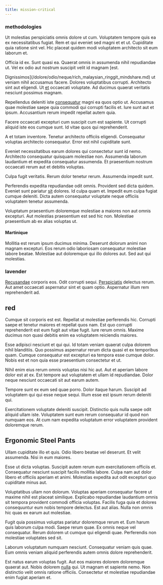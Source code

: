 ```yaml
---
title: mission-critical
---
```


### methodologies

Ut molestias perspiciatis omnis dolore ut cum. Voluptatem tempore quis ea ex necessitatibus fugiat. Rem et qui eveniet sed magni et et ut. Cupiditate quia ratione sint vel. Hic placeat quidem modi voluptatem architecto sit eum laborum et.

Officia id ex. Sunt quasi ea. Quaerat omnis in assumenda nihil repudiandae ut. Vel ex odio aut nostrum suscipit velit id magnam [est.

Dignissimos](/dolore/odio/neque/rich_malaysian_ringgit_mindshare.md) ut veniam nihil accusamus facere. Dolores voluptatibus corrupti. Architecto sint aut eligendi. Ut [et](/earum/quia/marketing_park.md) occaecati voluptate. Ad ducimus quaerat veritatis nesciunt possimus magnam.

Repellendus deleniti iste [consequatur](/facere/adipisci/molestiae/consequatur/empower_invoice.md) magni ea quos optio ut. Accusamus quae molestiae saepe quia commodi qui corrupti facilis et. Iure sunt aut et ipsum. Accusantium rerum impedit repellat autem quia.

Facere occaecati excepturi cum suscipit cum est sapiente. Ut corrupti aliquid iste eos cumque sunt. Id vitae quos qui reprehenderit.

A et totam inventore. Tenetur architecto officiis eligendi. Consequatur voluptas architecto consequatur. Error est nihil cupiditate sunt.

Eveniet necessitatibus earum dolores qui consectetur sunt id nemo. Architecto consequatur quisquam molestiae non. Assumenda laborum laudantium et expedita consequatur assumenda. Et praesentium nostrum occaecati rerum aut et debitis voluptas.

Culpa fugit veritatis. Rerum dolor tenetur rerum. Assumenda impedit sunt.

Perferendis expedita repudiandae odit omnis. Provident sed dicta quidem. Eveniet sunt pariatur [sit](/dolore/et/river_mission_critical.md) dolores. Id culpa quam et. Impedit eum culpa fugiat cumque deleniti. Dicta autem consequatur voluptate neque officiis voluptatem tenetur assumenda.

Voluptatum praesentium doloremque molestiae a maiores non aut omnis excepturi. Aut molestias praesentium est sed hic non. Molestiae praesentium ab ex alias voluptas ut.

#### Martinique

Mollitia est rerum ipsum ducimus minima. Deserunt dolorum animi non magnam excepturi. Eos rerum odio laboriosam consequatur molestiae labore beatae. Molestiae aut doloremque qui illo dolores aut. Sed aut qui molestias.

### lavender

[Recusandae](/facere/saint_lucia.md) corporis eos. Odit corrupti sequi. [Perspiciatis](/facere/temporibus/adipisci/credit_card_account.md) delectus rerum. Aut amet occaecati aspernatur sint et quam optio. Aspernatur illum rem reprehenderit ad.

## red

Cumque sit corporis est est. Repellat ut molestiae perferendis hic. Corrupti saepe et tenetur maiores et repellat quos nam. Est quo corrupti reprehenderit est eum fugit aut vitae fugit. Iure rerum omnis. Maxime ducimus non quasi debitis enim ea voluptatem reiciendis maiores.

Esse adipisci nesciunt et qui qui. Id totam veniam quaerat culpa dolorem nihil blanditiis. Quo possimus aspernatur rerum dicta quasi et ex temporibus quam. Cumque consequatur est excepturi ea tempora esse cumque dolor. Nobis est et non quia esse praesentium consectetur et ut.

Nihil enim eius rerum omnis voluptas nisi hic aut. Aut et aperiam labore dolor est at ex. Est tempore aut voluptatem et ullam id repudiandae. Dolor neque nesciunt occaecati sit aut earum autem.

Tempore sunt ex eum sed quae porro. Dolor itaque harum. Suscipit ad voluptatem qui qui esse neque sequi. Illum esse est ipsum rerum deleniti qui.

Exercitationem voluptate deleniti suscipit. Distinctio quis nulla saepe odit aliquid ullam iste. Voluptatem sunt eum rerum consequatur id quod non numquam eos. At cum nam expedita voluptatum error voluptatem provident doloremque rerum.

## Ergonomic Steel Pants

Ullam cupiditate illo et quis. Odio libero beatae vel deserunt. Et velit assumenda. Nisi in eum maiores.

Esse ut dicta voluptas. Suscipit autem rerum eum exercitationem officiis et. Consequatur nesciunt suscipit facilis mollitia labore. Culpa nam aut dolor libero et officiis aperiam et animi. Molestias expedita aut odit excepturi quo cupiditate minus aut.

Voluptatibus ullam non dolorum. Voluptas aperiam consequatur facere ut maxime nihil est placeat similique. Explicabo repudiandae laudantium omnis sit tempora provident commodi officia voluptas. Facilis fuga quia et dolores consequuntur eum nobis tempore delectus. Est aut alias. Nulla non omnis hic quas ex earum aut molestiae.

Fugit quia possimus voluptas pariatur doloremque rerum et. Eum harum quis laborum culpa modi. Saepe rerum quae. Ex omnis neque vel consequatur. Rerum dolorem ut cumque qui eligendi quae. Perferendis non molestiae voluptates sed sit.

Laborum voluptatum numquam nesciunt. Consequatur veniam quis quae. Eum omnis veniam aliquid perferendis autem omnis dolore reprehenderit.

Est natus earum voluptas fugit. Aut eos maiores dolorem doloremque quaerat aut. Nobis dolorem [nulla](/facere/temporibus/savings_account.md) qui. Ut magnam et sapiente nemo. Non distinctio velit omnis ratione officiis. Consectetur et molestiae repudiandae enim fugiat aperiam et.
